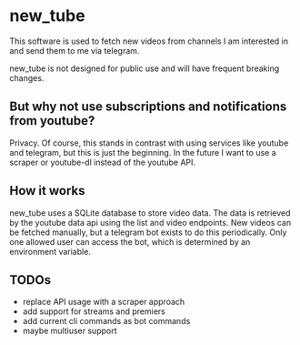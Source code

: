 # new_tube
This software is used to fetch new videos from channels I am interested in and send them to me via telegram. 

new_tube is not designed for public use and will have frequent breaking changes.

## But why not use subscriptions and notifications from youtube?
Privacy. Of course, this stands in contrast with using services like youtube and telegram, but this is just the beginning. In the future I want to use a scraper or youtube-dl instead of the youtube API.

## How it works
new_tube uses a SQLite database to store video data. The data is retrieved by the youtube data api using the list and video endpoints. New videos can be fetched manually, but a telegram bot exists to do this periodically. Only one allowed user can access the bot, which is determined by an environment variable.

## TODOs
- replace API usage with a scraper approach
- add support for streams and premiers
- add current cli commands as bot commands
- maybe multiuser support
